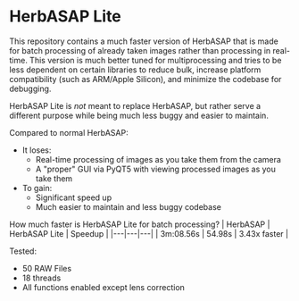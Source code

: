 # HerbASAP Lite

This repository contains a much faster version of HerbASAP that is made for batch processing of already taken images rather than processing in real-time. This version is much better tuned for multiprocessing and tries to be less dependent on certain libraries to reduce bulk, increase platform compatibility (such as ARM/Apple Silicon), and minimize the codebase for debugging.

HerbASAP Lite is *not* meant to replace HerbASAP, but rather serve a different purpose while being much less buggy and easier to maintain.

Compared to normal HerbASAP:
- It loses:
  - Real-time processing of images as you take them from the camera
  - A "proper" GUI via PyQT5 with viewing processed images as you take them
- To gain:
  - Significant speed up
  - Much easier to maintain and less buggy codebase

How much faster is HerbASAP Lite for batch processing? 
| HerbASAP | HerbASAP Lite | Speedup |
|---|---|---|
| 3m:08.56s | 54.98s | 3.43x faster |

Tested:
  - 50 RAW Files
  - 18 threads
  - All functions enabled except lens correction
